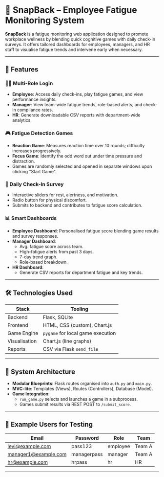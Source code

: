 # 🧠 SnapBack – Employee Fatigue Monitoring System

**SnapBack** is a fatigue monitoring web application designed to promote workplace wellness by blending quick cognitive games with daily check-in surveys. It offers tailored dashboards for employees, managers, and HR staff to visualise fatigue trends and intervene early when necessary.

---

## 🚀 Features

### 👩‍💼 Multi-Role Login
- **Employee**: Access daily check-ins, play fatigue games, and view performance insights.
- **Manager**: View team-wide fatigue trends, role-based alerts, and check-in compliance rates.
- **HR**: Generate downloadable CSV reports with department-wide analytics.

### 🎮 Fatigue Detection Games
- **Reaction Game**: Measures reaction time over 10 rounds; difficulty increases progressively.
- **Focus Game**: Identify the odd word out under time pressure and distraction.
- Games are randomly selected and opened in separate windows upon clicking "Start Game".

### 📝 Daily Check-In Survey
- Interactive sliders for rest, alertness, and motivation.
- Radio button for physical discomfort.
- Submits to backend and contributes to fatigue score calculation.

### 📊 Smart Dashboards
- **Employee Dashboard**: Personalised fatigue score blending game results and survey responses.
- **Manager Dashboard**: 
  - Avg. fatigue score across team.
  - High-fatigue alerts from past 3 days.
  - 7-day trend graph.
  - Role-based breakdown.
- **HR Dashboard**: 
  - Generate CSV reports for department fatigue and key trends.

---

## 🛠️ Technologies Used

| Stack        | Tooling                            |
|--------------|-------------------------------------|
| Backend      | Flask, SQLite                       |
| Frontend     | HTML, CSS (custom), Chart.js        |
| Game Engine  | `pygame` for local game execution   |
| Visualisation| Chart.js (line graphs)              |
| Reports      | CSV via Flask `send_file`           |

---

## 🧩 System Architecture

- **Modular Blueprints**: Flask routes organised into `auth.py` and `main.py`.
- **MVC-lite**: Templates (Views), Routes (Controllers), Database (Model).
- **Game Integration**:
  - `run_game.py` selects and launches a game in a subprocess.
  - Games submit results via REST POST to `/submit_score`.

---

## 🧪 Example Users for Testing

| Email                  | Password     | Role     | Team     |
|------------------------|--------------|----------|----------|
| levi@example.com       | pass123      | employee | Team A   |
| manager1@example.com   | managerpass  | manager  | Team A   |
| hr@example.com         | hrpass       | hr       | HR       |


---



